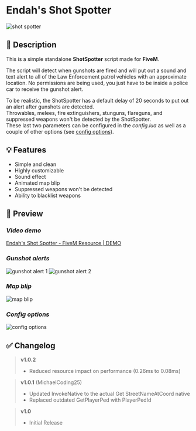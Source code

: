 # **Endah's Shot Spotter**
![shot spotter](https://user-images.githubusercontent.com/79053058/123869432-4473d980-d931-11eb-8618-76b86a2ca60e.png)


## :bookmark_tabs: **Description** 
This is a simple standalone **ShotSpotter** script made for **FiveM**.  

The script will detect when gunshots are fired and will put out a sound and text alert to all of the Law Enforcement patrol vehicles with an approximate location.
No permissions are being used, you just have to be inside a police car to receive the gunshot alert.  

To be realistic, the ShotSpotter has a default delay of 20 seconds to put out an alert after gunshots are detected.  
Throwables, melees, fire extinguishers, stunguns, flareguns, and suppressed weapons won't be detected by the ShotSpotter.  
These last two parameters can be configured in the *config.lua* as well as a couple of other options (see [config options](https://github.com/ItzEndah/ShotSpotter#config-options)).  


## :bulb: **Features** 
- Simple and clean 
- Highly customizable 
- Sound effect 
- Animated map blip 
- Suppressed weapons won't be detected 
- Ability to blacklist weapons 


## :eyes: **Preview** 
### *Video demo*
[Endah's Shot Spotter - FiveM Resource | DEMO](https://youtu.be/bIVGg95TFsY)

### *Gunshot alerts*
![gunshot alert 1](https://i.imgur.com/5yV9NSq.png)
![gunshot alert 2](https://i.imgur.com/euOSLHr.png)

### *Map blip*
![map blip](https://i.imgur.com/VDzuUtg.gif)

### *Config options*
![config options](https://i.imgur.com/hzCEqYI.png)


## :white_check_mark: Changelog
> **v1.0.2**
> - Reduced resource impact on performance (0.26ms to 0.08ms)

> **v1.0.1** (MichaelCoding25)
> - Updated InvokeNative to the actual Get StreetNameAtCoord native
> - Replaced outdated GetPlayerPed with PlayerPedId

> **v1.0**
> - Initial Release 
